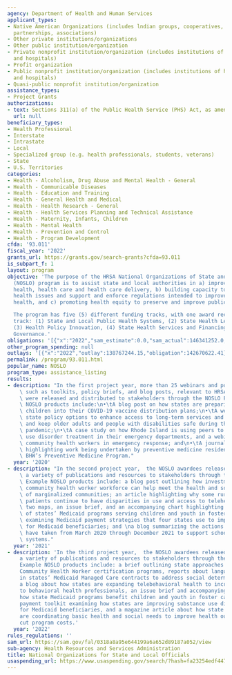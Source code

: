 ```yaml
---
agency: Department of Health and Human Services
applicant_types:
- Native American Organizations (includes lndian groups, cooperatives, corporations,
  partnerships, associations)
- Other private institutions/organizations
- Other public institution/organization
- Private nonprofit institution/organization (includes institutions of higher education
  and hospitals)
- Profit organization
- Public nonprofit institution/organization (includes institutions of higher education
  and hospitals)
- Quasi-public nonprofit institution/organization
assistance_types:
- Project Grants
authorizations:
- text: Sections 311(a) of the Public Health Service (PHS) Act, as amended.
  url: null
beneficiary_types:
- Health Professional
- Interstate
- Intrastate
- Local
- Specialized group (e.g. health professionals, students, veterans)
- State
- U.S. Territories
categories:
- Health - Alcoholism, Drug Abuse and Mental Health - General
- Health - Communicable Diseases
- Health - Education and Training
- Health - General Health and Medical
- Health - Health Research - General
- Health - Health Services Planning and Technical Assistance
- Health - Maternity, Infants, Children
- Health - Mental Health
- Health - Prevention and Control
- Health - Program Development
cfda: '93.011'
fiscal_year: '2022'
grants_url: https://grants.gov/search-grants?cfda=93.011
is_subpart_f: 1
layout: program
objective: 'The purpose of the HRSA National Organizations of State and Local Officials
  (NOSLO) program is to assist state and local authorities in a) improving public
  health, health care and health care delivery, b) building capacity to address public
  health issues and support and enforce regulations intended to improve the public’s
  health, and c) promoting health equity to preserve and improve public health.

  The program has five (5) different funding tracks, with one award recipient per
  track: (1) State and Local Public Health Systems, (2) State Health Legislative Education,
  (3) Health Policy Innovation, (4) State Health Services and Financing, and (5) State
  Governance.'
obligations: '[{"x":"2022","sam_estimate":0.0,"sam_actual":146341252.0,"usa_spending_actual":146057000.0},{"x":"2023","sam_estimate":1664848.0,"sam_actual":0.0,"usa_spending_actual":-1311152.33},{"x":"2024","sam_estimate":3210000.0,"sam_actual":0.0,"usa_spending_actual":815580.25}]'
other_program_spending: null
outlays: '[{"x":"2022","outlay":138767244.15,"obligation":142670622.41},{"x":"2023","outlay":0.0,"obligation":0.0},{"x":"2024","outlay":0.0,"obligation":0.0}]'
permalink: /program/93.011.html
popular_name: NOSLO
program_type: assistance_listing
results:
- description: "In the first project year, more than 25 webinars and publications,\
    \ such as toolkits, policy briefs, and blog posts, relevant to HRSA programs,\
    \ were released and distributed to stakeholders through the NOSLO Program. Recent\
    \ NOSLO products include:\n•\tA blog post on how states are preparing to incorporate\
    \ children into their COVID-19 vaccine distribution plans;\n•\tA webinar highlighting\
    \ state policy options to enhance access to long-term services and supports (LTSS)\
    \ and keep older adults and people with disabilities safe during the COVID-19\
    \ pandemic;\n•\tA case study on how Rhode Island is using peers to provide substance\
    \ use disorder treatment in their emergency departments, and a webinar on engaging\
    \ community health workers in emergency response; and\n•\tA journal supplement\
    \ highlighting work being undertaken by preventive medicine residents funded through\
    \ BHW’s Preventive Medicine Program."
  year: '2020'
- description: "In the second project year,  the NOSLO awardees released and distributed\
    \ a variety of publications and resources to stakeholders through the NOSLO Program.\
    \ Example NOSLO products include: a blog post outlining how investments in the\
    \ community health worker workforce can help meet the health and social needs\
    \ of marginalized communities; an article highlighting why some rural and underserved\
    \ patients continue to have disparities in use and access to telehealth services;\
    \ two maps, an issue brief, and an accompanying chart highlighting key characteristics\
    \ of states’ Medicaid programs serving children and youth in foster care;  a toolkit\
    \ examining Medicaid payment strategies that four states use to improve SUD treatment\
    \ for Medicaid beneficiaries; and \na blog summarizing the actions many states\
    \ have taken from March 2020 through December 2021 to support school mental health\
    \ systems."
  year: '2021'
- description: 'In the third project year,  the NOSLO awardees released and distributed
    a variety of publications and resources to stakeholders through the NOSLO Program.
    Example NOSLO products include: a brief outlining state approaches to developing
    Community Health Worker certification programs, reports about language utilized
    in states’ Medicaid Managed Care contracts to address social determinants of health,
    a blog about how states are expanding telebehavioral health to increase access
    to behavioral health professionals, an issue brief and accompanying map outlining
    how state Medicaid programs benefit children and youth in foster care, a value-based
    payment toolkit examining how states are improving substance use disorder services
    for Medicaid beneficiaries, and a magazine article about how state Medicaid programs
    are coordinating basic health and social needs to improve health outcomes and
    cut program costs.'
  year: '2022'
rules_regulations: ''
sam_url: https://sam.gov/fal/0318a8a95e644199a6a652d89187a052/view
sub-agency: Health Resources and Services Administration
title: National Organizations for State and Local Officials
usaspending_url: https://www.usaspending.gov/search/?hash=fa23254edf447c7d67d34844d4854b52
---
```

